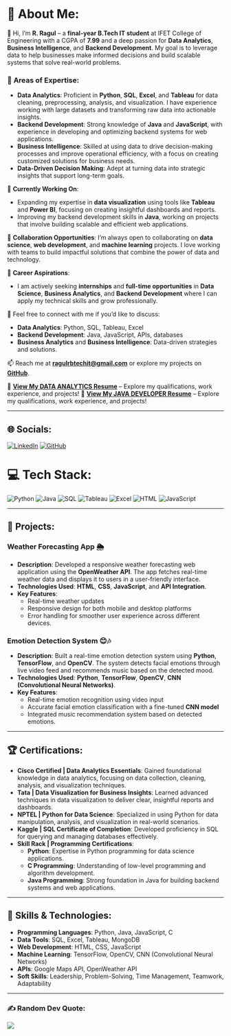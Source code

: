 # 💫 About Me:
👋 Hi, I’m **R. Ragul** – a **final-year B.Tech IT student** at IFET College of Engineering with a CGPA of **7.99** and a deep passion for **Data Analytics**, **Business Intelligence**, and **Backend Development**. My goal is to leverage data to help businesses make informed decisions and build scalable systems that solve real-world problems.

### 🔭 **Areas of Expertise**:
- **Data Analytics**: Proficient in **Python**, **SQL**, **Excel**, and **Tableau** for data cleaning, preprocessing, analysis, and visualization. I have experience working with large datasets and transforming raw data into actionable insights.
- **Backend Development**: Strong knowledge of **Java** and **JavaScript**, with experience in developing and optimizing backend systems for web applications.
- **Business Intelligence**: Skilled at using data to drive decision-making processes and improve operational efficiency, with a focus on creating customized solutions for business needs.
- **Data-Driven Decision Making**: Adept at turning data into strategic insights that support long-term goals.

🌱 **Currently Working On**:
- Expanding my expertise in **data visualization** using tools like **Tableau** and **Power BI**, focusing on creating insightful dashboards and reports.
- Improving my backend development skills in **Java**, working on projects that involve building scalable and efficient web applications.
  
👯 **Collaboration Opportunities**: I’m always open to collaborating on **data science**, **web development**, and **machine learning** projects. I love working with teams to build impactful solutions that combine the power of data and technology.

🤔 **Career Aspirations**:
- I am actively seeking **internships** and **full-time opportunities** in **Data Science**, **Business Analytics**, and **Backend Development** where I can apply my technical skills and grow professionally.

💬 Feel free to connect with me if you’d like to discuss:
- **Data Analytics**: Python, SQL, Tableau, Excel
- **Backend Development**: Java, JavaScript, APIs, databases
- **Business Analytics** and **Business Intelligence**: Data-driven strategies and solutions.

📫 Reach me at **ragulrbtechit@gmail.com** or explore my projects on **[GitHub](https://github.com/ragul103)**.

📄 **[View My DATA ANALYTICS Resume](https://github.com/ragul103/ragul103/blob/main/Data.pdf)** – Explore my qualifications, work experience, and projects!
📄 **[View My JAVA DEVELOPER Resume](https://github.com/ragul103/ragul103/blob/main/java%20Resume.pdf)** – Explore my qualifications, work experience, and projects!

---

## 🌐 Socials:
[![LinkedIn](https://img.shields.io/badge/LinkedIn-%230077B5.svg?logo=linkedin&logoColor=white)](https://linkedin.com/in/rragul) [![GitHub](https://img.shields.io/badge/GitHub-%23121011.svg?logo=github&logoColor=white)](https://github.com/ragul103)

# 💻 Tech Stack:
![Python](https://img.shields.io/badge/python-3670A0?style=flat&logo=python&logoColor=ffdd54) ![Java](https://img.shields.io/badge/java-%23ED8B00.svg?style=flat&logo=openjdk&logoColor=white) ![SQL](https://img.shields.io/badge/sql-%23000000.svg?style=flat&logo=mysql&logoColor=white) ![Tableau](https://img.shields.io/badge/Tableau-E97627?style=flat&logo=Tableau&logoColor=white) ![Excel](https://img.shields.io/badge/Excel-%23217346.svg?style=flat&logo=Microsoft-Excel&logoColor=white) ![HTML](https://img.shields.io/badge/html5-%23E34F26.svg?style=flat&logo=html5&logoColor=white) ![JavaScript](https://img.shields.io/badge/javascript-%23323330.svg?style=flat&logo=javascript&logoColor=%23F7DF1E)

---

## 🚀 Projects:

### **Weather Forecasting App** 🌦️
- **Description**: Developed a responsive weather forecasting web application using the **OpenWeather API**. The app fetches real-time weather data and displays it to users in a user-friendly interface.
- **Technologies Used**: **HTML**, **CSS**, **JavaScript**, and **API Integration**.
- **Key Features**:
  - Real-time weather updates
  - Responsive design for both mobile and desktop platforms
  - Error handling for smoother user experience across different devices.

### **Emotion Detection System** 😊🎶
- **Description**: Built a real-time emotion detection system using **Python**, **TensorFlow**, and **OpenCV**. The system detects facial emotions through live video feed and recommends music based on the detected mood.
- **Technologies Used**: **Python**, **TensorFlow**, **OpenCV**, **CNN (Convolutional Neural Networks)**.
- **Key Features**:
  - Real-time emotion recognition using video input
  - Accurate facial emotion classification with a fine-tuned **CNN model**
  - Integrated music recommendation system based on detected emotions.

---

## 🏆 Certifications:

- **Cisco Certified | Data Analytics Essentials**: Gained foundational knowledge in data analytics, focusing on data collection, cleaning, analysis, and visualization techniques.
- **Tata | Data Visualization for Business Insights**: Learned advanced techniques in data visualization to deliver clear, insightful reports and dashboards.
- **NPTEL | Python for Data Science**: Specialized in using Python for data manipulation, analysis, and visualization in real-world scenarios.
- **Kaggle | SQL Certificate of Completion**: Developed proficiency in SQL for querying and managing databases effectively.
- **Skill Rack | Programming Certifications**:
  - **Python**: Expertise in Python programming for data science applications.
  - **C Programming**: Understanding of low-level programming and algorithm development.
  - **Java Programming**: Strong foundation in Java for building backend systems and web applications.

---

## 🧠 **Skills & Technologies**:
- **Programming Languages**: Python, Java, JavaScript, C
- **Data Tools**: SQL, Excel, Tableau, MongoDB
- **Web Development**: HTML, CSS, JavaScript
- **Machine Learning**: TensorFlow, OpenCV, CNN (Convolutional Neural Networks)
- **APIs**: Google Maps API, OpenWeather API
- **Soft Skills**: Leadership, Problem-Solving, Time Management, Teamwork, Adaptability

---

### ✍️ Random Dev Quote:
![](https://quotes-github-readme.vercel.app/api?type=horizontal&theme=gruvbox)

